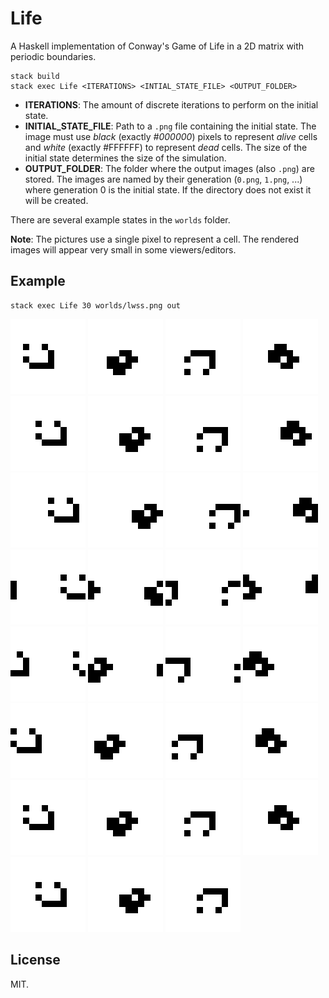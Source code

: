 # Life

A Haskell implementation of Conway's Game of Life in a 2D matrix with periodic boundaries.

```
stack build
stack exec Life <ITERATIONS> <INTIAL_STATE_FILE> <OUTPUT_FOLDER>
```

- **ITERATIONS**: The amount of discrete iterations to perform on the initial state.
- **INITIAL_STATE_FILE**: Path to a `.png` file containing the initial state. The image must use *black* (exactly *#000000*) pixels to represent *alive* cells and *white* (exactly #FFFFFF) to represent *dead* cells. The size of the initial state determines the size of the simulation.
- **OUTPUT_FOLDER**: The folder where the output images (also `.png`) are stored. The images are named by their generation (`0.png`, `1.png`, ...) where generation 0 is the initial state. If the directory does not exist
it will be created.

There are several example states in the `worlds` folder.

**Note**: The pictures use a single pixel to represent a cell. The rendered images will appear very small in some viewers/editors.

## Example

```
stack exec Life 30 worlds/lwss.png out
```

![Example: Generation 0](example/0.png)
![Example: Generation 1](example/1.png)
![Example: Generation 2](example/2.png)
![Example: Generation 3](example/3.png)
![Example: Generation 4](example/4.png)
![Example: Generation 5](example/5.png)
![Example: Generation 6](example/6.png)
![Example: Generation 7](example/7.png)
![Example: Generation 8](example/8.png)
![Example: Generation 9](example/9.png)
![Example: Generation 10](example/10.png)
![Example: Generation 11](example/11.png)
![Example: Generation 12](example/12.png)
![Example: Generation 13](example/13.png)
![Example: Generation 14](example/14.png)
![Example: Generation 15](example/15.png)
![Example: Generation 16](example/16.png)
![Example: Generation 17](example/17.png)
![Example: Generation 18](example/18.png)
![Example: Generation 19](example/19.png)
![Example: Generation 20](example/20.png)
![Example: Generation 21](example/21.png)
![Example: Generation 22](example/22.png)
![Example: Generation 23](example/23.png)
![Example: Generation 24](example/24.png)
![Example: Generation 25](example/25.png)
![Example: Generation 26](example/26.png)
![Example: Generation 27](example/27.png)
![Example: Generation 28](example/28.png)
![Example: Generation 29](example/29.png)
![Example: Generation 30](example/30.png)

## License
MIT.
